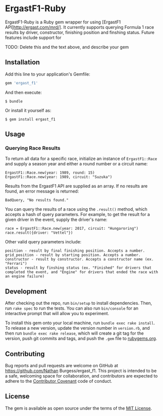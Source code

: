 # ErgastF1-Ruby
ErgastF1-Ruby is a Ruby gem wrapper for using [ErgastF1 API]http://ergast.com/mrd/].
It currently supports querying Formula 1 race results by driver, constructor, finishing position and finshing status. Future features include support for 
 

TODO: Delete this and the text above, and describe your gem

## Installation

Add this line to your application's Gemfile:

```ruby
gem 'ergast_f1'
```

And then execute:

    $ bundle

Or install it yourself as:

    $ gem install ergast_f1

## Usage

### Querying Race Results
To return all data for a specific race, initialize an instance of `ErgastF1::Race` and supply a season year and either a round number or a circuit name:

```
ErgastF1::Race.new(year: 1989, round: 15)
ErgastF1::Race.new(year: 1989, circuit: "Suzuka")

```
Results from the ErgastF1 API are supplied as an array. If no results are found, an error message is returned:

```
BadQuery, "No results found."
```

You can query the results of a race using the `.result()` method, which accepts a hash of query parameters. For example, to get the result for a given driver in the event, supply the driver's name:
```
race = ErgastF1::Race.new(year: 2017, circuit: "Hungaroring")
race.result({driver: "Vettel"})
```
Other valid query parameters include:
```
position - result by final finishing position. Accepts a number.
grid_position - result by starting position. Accepts a number.
constructor - result by constructor. Accepts a constructor name (ex. "Ferrari")
status - result by finshing status (ex. "Finished" for drivers that completed the event, and "Engine" for drivers that ended the race with an engine failure)

```

## Development

After checking out the repo, run `bin/setup` to install dependencies. Then, run `rake spec` to run the tests. You can also run `bin/console` for an interactive prompt that will allow you to experiment.

To install this gem onto your local machine, run `bundle exec rake install`. To release a new version, update the version number in `version.rb`, and then run `bundle exec rake release`, which will create a git tag for the version, push git commits and tags, and push the `.gem` file to [rubygems.org](https://rubygems.org).

## Contributing

Bug reports and pull requests are welcome on GitHub at https://github.com/Nathan Burgess/ergast_f1. This project is intended to be a safe, welcoming space for collaboration, and contributors are expected to adhere to the [Contributor Covenant](http://contributor-covenant.org) code of conduct.


## License

The gem is available as open source under the terms of the [MIT License](http://opensource.org/licenses/MIT).

